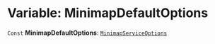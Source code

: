 # Variable: MinimapDefaultOptions

`Const` **MinimapDefaultOptions**: [`MinimapServiceOptions`](/en/auto-docs/minimap-plugin/interfaces/MinimapServiceOptions.md)
